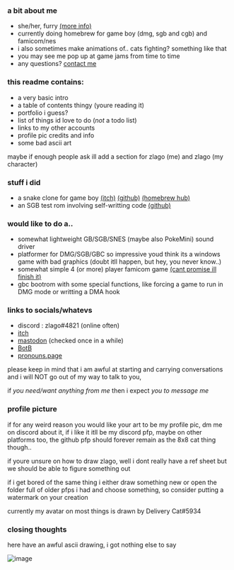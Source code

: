 ### a bit about me
- she/her, furry [(more info)](https://en.pronouns.page/@zlago)
- currently doing homebrew for game boy (dmg, sgb and cgb) and famicom/nes
- i also sometimes make animations of.. cats fighting? something like that
- you may see me pop up at game jams from time to time
- any questions? [contact me](#links-to-socialswhatevs)

### this readme contains:
- a very basic intro
- a table of contents thingy (youre reading it)
- portfolio i guess?
- list of things id love to do (*not* a todo list)
- links to my other accounts
- profile pic credits and info
- some bad ascii art

maybe if enough people ask ill add a section for zlago (me) and zlago (my character)

### stuff i did
- a snake clone for game boy [(itch)](https://zlago.itch.io/snek-gbc)
[(github)](github.com/zlago/snek-gbc) [(homebrew hub)](https://hh.gbdev.io/game/snek-gbc)
- an SGB test rom involving self-writting code [(github)](https://github.com/zlago/sgb-speedtest)

### would like to do a..
- somewhat lightweight GB/SGB/SNES (maybe also PokeMini) sound driver
- platformer for DMG/SGB/GBC so impressive youd think its a windows game with bad graphics
(doubt itll happen, but hey, you never know..)
- somewhat simple 4 (or more) player famicom game [(cant promise ill finish it)](github.com/zlago/nes-test)
- gbc bootrom with some special functions, like forcing a game to run in DMG mode or writting a DMA hook

### links to socials/whatevs
- discord : zlago#4821 (online often)
- [itch](https://zlago.itch.io)
- [mastodon](https://mastodon.gamedev.place/@zlago) (checked once in a while)
- [BotB](https://battleofthebits.org/barracks/Profile/zlago/)
- [pronouns.page](https://en.pronouns.page/@zlago)

please keep in mind that i am awful at starting and carrying
conversations and i will NOT go out of my way to talk to you,

if *you need/want anything from me* then i expect *you to message me*

### profile picture
if for any weird reason you would like your art to be my profile pic, dm me
on discord about it, if i like it itll be my discord pfp, maybe on other
platforms too, the github pfp should forever remain as the 8x8 cat thing though..

if youre unsure on how to draw zlago, well i dont really
have a ref sheet but we should be able to figure something out

if i get bored of the same thing i either draw something new or open the
folder full of older pfps i had and choose something, so consider putting
a watermark on your creation

currently my avatar on most things is drawn by Delivery Cat#5934

### closing thoughts

here have an awful ascii drawing, i got nothing else to say

![image](https://user-images.githubusercontent.com/104219492/198306011-3e56fb63-a50c-4592-b147-64962f64d91b.png)

<!--
dont mind this i didnt bother removing it just in case id ever like to take a look at this _wonderful cheat sheet_
**zlago/zlago** is a ✨ _special_ ✨ repository because its `README.md` (this file) appears on your GitHub profile.

Here are some ideas to get you started:

- 🔭 I’m currently working on ...
- 🌱 I’m currently learning ...
- 👯 I’m looking to collaborate on ...
- 🤔 I’m looking for help with ...
- 💬 Ask me about ...
- 📫 How to reach me: ...
- 😄 Pronouns: ...
- ⚡ Fun fact: ...
-->

